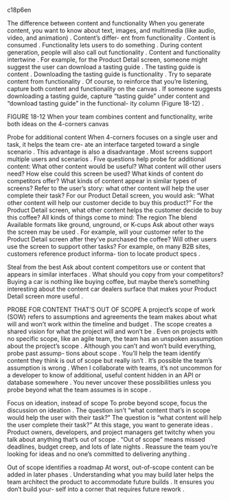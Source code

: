 c18p6en



The difference between content and functionality
When you generate content, you want  to  know  about  text,  images,  and multimedia (like audio, video,  and  animation) .  Content’s  differ- ent from functionality .  Content is consumed .  Functionality lets users   to do something . During content generation, people will also call out functionality .
Content and functionality intertwine . For example, for the  Product  Detail screen, someone might suggest the user can download a tasting guide . The tasting guide is content . Downloading the tasting guide is functionality .
Try to separate content from functionality . Of course, to reinforce that you’re  listening, capture both content and functionality on the canvas .    If someone suggests downloading a tasting guide, capture  “tasting  guide” under content and “download tasting guide” in the functional-    ity column (Figure 18-12) .

FIGURE 18-12
When your team combines content and functionality, write both ideas on the 4-corners canvas


Probe for additional content
When 4-corners focuses on a single user and task, it helps the team cre- ate an interface targeted toward a single scenario . This advantage is also a disadvantage . Most screens support multiple users and scenarios .
Five questions help probe for additional content:
What other content would be useful?
What content will other users need?
How else could this screen be used?
What kinds of content do competitors offer?
What kinds of content appear in similar types of screens?
Refer to the user’s story: what other content will help the user complete their task? For our Product Detail screen, you would ask: “What other content will help our customer decide to buy this product?”
For the Product Detail screen, what other content helps the customer decide to buy this coffee? All kinds of things come to mind:
The region
The blend
Available formats like ground, unground, or K-cups
Ask about other ways the screen may be used . For example, will your customer refer to the Product Detail screen after they’ve purchased the coffee? Will other users use the screen to support other tasks?
For example, on many B2B sites, customers reference product informa- tion to locate product specs .

Steal from the best
Ask about content competitors use or content that appears in similar interfaces . What should you copy from your competitors? Buying a car is nothing like buying coffee, but maybe there’s something interesting about the content car dealers surface that makes your Product Detail screen more useful .


PROBE FOR CONTENT THAT’S OUT OF SCOPE
A project’s scope of work (SOW) refers to assumptions and agreements the team makes about what will and won’t work within the timeline and budget . The scope creates a shared vision for what the project will and won’t be . Even on projects with no specific scope, like an agile team, the team has an unspoken assumption about the project’s scope .
Although you can’t and won’t build everything, probe  past  assump- tions about scope . You’ll help the team identify content they think is out of scope but really isn’t .
It’s possible the team’s assumption is wrong . When I collaborate with teams, it’s not uncommon for a developer to know of additional, useful content hidden in an API or database somewhere . You never uncover these possibilities unless you probe beyond what the team  assumes is  in scope .

Focus on ideation, instead of scope
To probe beyond scope, focus the discussion on ideation . The question isn’t “what content that’s in scope would help the user with their task?” The question is “what content will help the user complete their task?”   At this stage, you want to generate ideas .
Product owners, developers, and project managers get  twitchy  when  you talk about anything that’s out of scope . “Out of scope” means missed deadlines, budget creep, and lots of late nights . Reassure the  team you’re looking for ideas and no one’s committed to delivering anything .

Out of scope identifies a roadmap
At worst, out-of-scope content can be added in later phases . Understanding what you may build later helps the team architect the product to accommodate future builds . It ensures you don’t build your- self into a corner that requires future rework .
